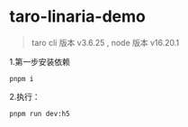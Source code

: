 # taro-linaria-demo

> taro cli 版本 v3.6.25 , node 版本 v16.20.1

1.第一步安装依赖

`pnpm i`

2.执行：

`pnpm run dev:h5`
